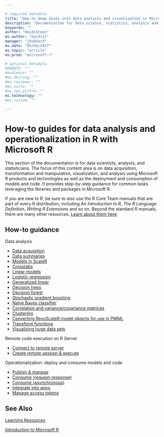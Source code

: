 ```yaml
---

# required metadata
title: "How-to deep dives into data analysis and visualization in Microsoft R"
description: "Documentation for data science, statistics, analysis and visualization using Microsoft R libraries and tools."
keywords: ""
author: "HeidiSteen"
ms.author: "heidist"
manager: "jhubbard"
ms.date: "05/04/2017"
ms.topic: "article"
ms.prod: "microsoft-r"

# optional metadata
#ROBOTS: ""
#audience: ""
#ms.devlang: ""
#ms.reviewer: ""
#ms.suite: ""
#ms.tgt_pltfrm: ""
ms.technology: ""
#ms.custom: ""

---
```


# How-to guides for data analysis and operationalization in R with Microsoft R

This section of the documentation is for data scientists, analysts, and statisticians. The focus of this content area is on data acquisition, transformation and manipulation, visualization, and analysis using Microsoft R products and technologies as well as the deployment and consumption of models and code. It provides step-by-step guidance for common tasks leveraging the libraries and packages in Microsoft R.

If you are new to R, be sure to also use the R Core Team manuals that are part of every R distribution, including *An Introduction to R*, *The R Language Definition*, *Writing R Extensions* and so on. Beyond the standard R manuals, there are many other resources. [Learn about them here](../resources-more.md).

## How-to guidance

Data analysis
* [Data acquisition](how-to-revoscaler-data-import.md)
* [Data summaries](how-to-revoscaler-data-summaries.md)
* [Models in ScaleR](how-to-revoscaler-models.md)
* [Crosstabs](how-to-revoscaler-crosstabs.md)
* [Linear models](how-to-revoscaler-linear-model.md)
* [Logistic regression](how-to-revoscaler-logistic-regression.md)
* [Generalized linear](how-to-revoscaler-generalized-linear-model.md)
* [Decision trees](how-to-revoscaler-decision-tree.md)
* [Decision forest](how-to-revoscaler-decision-forest.md)
* [Stochastic gradient boosting](how-to-revoscaler-boosting.md)
* [Naïve Bayes classifier](how-to-revoscaler-naive-bayes.md)
* [Correlation and variance/covariance matrices](how-to-revoscaler-covcor.md)
* [Clustering](how-to-revoscaler-cluster.md)
* [Converting RevoScaleR model objects for use in PMML](how-to-developer-pmml.md)
* [Transform functions](concept-what-is-data-transformations.md)
* [Visualizing huge data sets](how-to-revoscaler-visualize-huge-data-sets.md)

Remote code execution on R Server
* [Connect to remote server](../operationalize/how-to-connect-log-in-with-mrsdeploy.md)
* [Create remote session & execute](how-to-execute-code-remotely.md)

Operationalization: deploy and consume models and code
* [Publish & manage](../operationalize/how-to-deploy-web-service-publish-manage-in-r.md)
* [Consume (request-response)](../operationalize/how-to-consume-web-service-interact-in-r.md)
* [Consume (asynchronous)](../operationalize/how-to-consume-web-service-asynchronously-batch.md)
* [Integrate into apps](../operationalize/how-to-build-api-clients-from-swagger-for-app-integration.md)
* [Manage access tokens](../operationalize/how-to-manage-access-tokens.md)

## See Also

[Learning Resources](../resources-more.md)

[Introduction to Microsoft R](../microsoft-r-getting-started.md)

